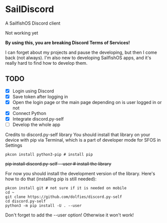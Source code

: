 # SailDiscord

A SailfishOS Discord client

Not working yet

**By using this, you are breaking Discord Terms of Services!**

I can forget about my projects and pause the developing, but then I come back (not always). I'm also new to developing SailfishOS apps, and it's really hard to find how to develop them.

## TODO

- [X] Login using Discord
- [X] Save token after logging in
- [X] Open the login page or the main page depending on is user logged in or not
- [X] Connect Python
- [X] Integrate discord.py-self
- [ ] Develop the whole app

Credits to discord.py-self library
You should install that library on your device with pip via Terminal, which is a part of developer mode for SFOS in Settings

	pkcon install python3-pip # install pip
~~pip install discord.py-self --user # install the library~~

For now you should install the development version of the library. Here's how to do that (installing pip is still needed):

	pkcon install git # not sure if it is needed on mobile
	cd ~
	git clone https://github.com/dolfies/discord.py-self
	cd discord.py-self
	python3 -m pip install -U . --user

Don't forget to add the --user option! Otherwise it won't work!
